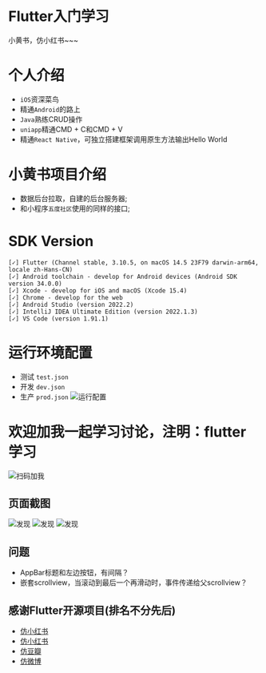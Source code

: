 
# Flutter入门学习
 小黄书，仿小红书~~~
 
# 个人介绍
* `iOS`资深菜鸟
* 精通`Android`的路上
* `Java`熟练CRUD操作
* `uniapp`精通CMD + C和CMD + V
* 精通`React Native`，可独立搭建框架调用原生方法输出Hello World


# 小黄书项目介绍
* 数据后台拉取，自建的后台服务器;
* 和小程序`五度社区`使用的同样的接口;


# SDK Version
```shell
[✓] Flutter (Channel stable, 3.10.5, on macOS 14.5 23F79 darwin-arm64, locale zh-Hans-CN)
[✓] Android toolchain - develop for Android devices (Android SDK version 34.0.0)
[✓] Xcode - develop for iOS and macOS (Xcode 15.4)
[✓] Chrome - develop for the web
[✓] Android Studio (version 2022.2)
[✓] IntelliJ IDEA Ultimate Edition (version 2022.1.3)
[✓] VS Code (version 1.91.1)
```

# 运行环境配置
* 测试 `test.json`
* 开发 `dev.json`
* 生产 `prod.json`
![运行配置](assets/images/14.jpg)


# 欢迎加我一起学习讨论，注明：flutter学习
![扫码加我](assets/images/13.jpg)  


## 页面截图
![发现](assets/images/12.jpg)
![发现](assets/images/11.jpg)
![发现](assets/images/15.jpg)


## 问题
* AppBar标题和左边按钮，有间隔？
* 嵌套scrollview，当滚动到最后一个再滑动时，事件传递给父scrollview？

## 感谢Flutter开源项目(排名不分先后)
* [仿小红书](https://github.com/MrNocLb/flutter_RedBook)
* [仿小红书](https://github.com/huang-weilong/flutter_xhs)
* [仿豆瓣](https://github.com/kaina404/FlutterDouBan)
* [仿微博](https://github.com/huangruiLearn/flutter_hrlweibo)



